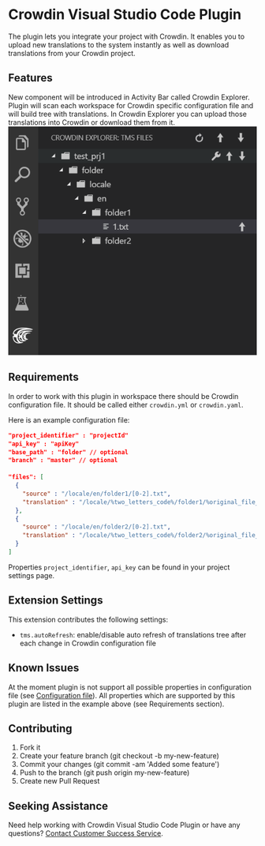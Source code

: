 # Crowdin Visual Studio Code Plugin

The plugin lets you integrate your project with Crowdin. It enables you to upload new translations to the system instantly as well as download translations from your Crowdin project.

## Features

New component will be introduced in Activity Bar called Crowdin Explorer.
Plugin will scan each workspace for Crowdin specific configuration file and will build tree with translations.
In Crowdin Explorer you can upload those translations into Crowdin or download them from it.
![Plugin](resources/plugin.png)

## Requirements

In order to work with this plugin in workspace there should be Crowdin configuration file. It should be called either `crowdin.yml` or `crowdin.yaml`.

Here is an example configuration file:

```json
"project_identifier" : "projectId"
"api_key" : "apiKey"
"base_path" : "folder" // optional
"branch" : "master" // optional

"files": [
  {
    "source" : "/locale/en/folder1/[0-2].txt",
    "translation" : "/locale/%two_letters_code%/folder1/%original_file_name%"
  },
  {
    "source" : "/locale/en/folder2/[0-2].txt",
    "translation" : "/locale/%two_letters_code%/folder2/%original_file_name%"
  }
]
```

Properties `project_identifier`, `api_key` can be found in your project settings page.

## Extension Settings

This extension contributes the following settings:

* `tms.autoRefresh`: enable/disable auto refresh of translations tree after each change in Crowdin configuration file

## Known Issues

At the moment plugin is not support all possible properties in configuration file (see [Configuration file](https://support.crowdin.com/configuration-file/)). All properties which are supported by this plugin are listed in the example above (see Requirements section).

## Contributing

1. Fork it
2. Create your feature branch (git checkout -b my-new-feature)
3. Commit your changes (git commit -am 'Added some feature')
4. Push to the branch (git push origin my-new-feature)
5. Create new Pull Request

## Seeking Assistance

Need help working with Crowdin Visual Studio Code Plugin or have any questions?
[Contact Customer Success Service](https://crowdin.com/contacts).
